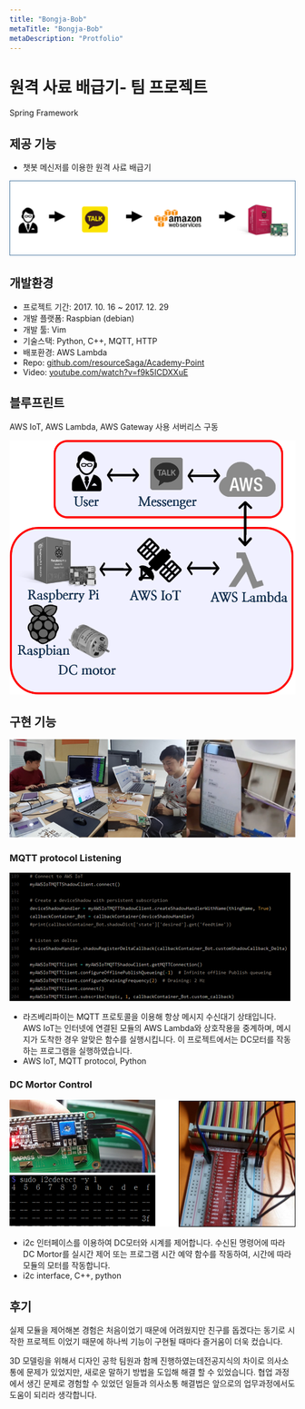 ```yaml
---
title: "Bongja-Bob"
metaTitle: "Bongja-Bob"
metaDescription: "Protfolio"
---
```

# 원격 사료 배급기- 팀 프로젝트

Spring Framework

## 제공 기능

- 챗봇 메신저를 이용한 원격 사료 배급기

![Bongja-Bob%20339219e8b5614438a1334be195823619/2.png](./Bongja-Bob/2.png)

## 개발환경

- 프로젝트 기간: 2017. 10. 16 ~ 2017. 12. 29
- 개발 플랫폼: Raspbian (debian)
- 개발 툴: Vim
- 기술스택: Python, C++, MQTT, HTTP
- 배포환경: AWS Lambda
- Repo: [github.com/resourceSaga/Academy-Point](https://github.com/resourceSaga/RaspberryPI_RC)
- Video: [youtube.com/watch?v=f9k5ICDXXuE](http://youtube.com/watch?v=f9k5ICDXXuE)

## 블루프린트

AWS IoT, AWS Lambda, AWS Gateway 사용 서버리스 구동

![Bongja-Bob%20339219e8b5614438a1334be195823619/3.png](./Bongja-Bob/3.png)

## 구현 기능

![Bongja-Bob%20339219e8b5614438a1334be195823619/14.png](./Bongja-Bob/14.png)

### MQTT protocol Listening

![Bongja-Bob%20339219e8b5614438a1334be195823619/4.png](./Bongja-Bob/4.png)

- 라즈베리파이는 MQTT 프로토콜을 이용해 항상 메시지 수신대기 상태입니다.
AWS IoT는 인터넷에 연결된 모듈의 AWS Lambda와 상호작용을 중계하며, 메시지가 도착한 경우 알맞은 함수를 실행시킵니다.
이 프로젝트에서는 DC모터를 작동하는 프로그램을 실행하였습니다.
- AWS IoT, MQTT protocol, Python

### DC Mortor Control

![Bongja-Bob%20339219e8b5614438a1334be195823619/5.png](./Bongja-Bob/5.png)

- i2c 인터페이스를 이용하여 DC모터와 시계를 제어합니다. 수신된 명령어에 따라 DC Mortor를 실시간 제어 또는 프로그램 시간 예약 함수를 작동하여, 시간에 따라 모듈의 모터를 작동합니다.
- i2c interface, C++, python

## 후기

실제 모듈을 제어해본 경험은 처음이었기 때문에 어려웠지만 친구를 돕겠다는 동기로 시작한 프로젝트 이었기 때문에 하나씩 기능이 구현될 때마다 즐거움이 더욱 컸습니다.

3D 모델링을 위해서 디자인 공학 팀원과 함께 진행하였는데전공지식의 차이로 의사소통에 문제가 있었지만, 새로운 말하기 방법을 도입해 해결 할 수 있었습니다. 협업 과정에서 생긴 문제로 경험할 수 있었던 일들과 의사소통 해결법은 앞으로의 업무과정에서도 도움이 되리라 생각합니다.
